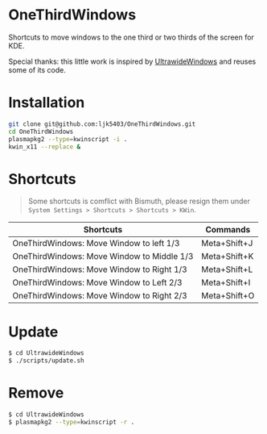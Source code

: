 # OneThirdWindows

Shortcuts to move windows to the one third or two thirds of the screen for KDE.

Special thanks: this little work is inspired by [UltrawideWindows](https://github.com/lucmos/UltrawideWindows) and reuses some of its code.

# Installation

```bash
git clone git@github.com:ljk5403/OneThirdWindows.git
cd OneThirdWindows
plasmapkg2 --type=kwinscript -i .
kwin_x11 --replace &
```

# Shortcuts

> Some shortcuts is comflict with Bismuth, please resign them under `System Settings > Shortcuts > Shortcuts > KWin`.

| Shortcuts                               | Commands      |
| --------------------------------------- | ------------- |
| OneThirdWindows: Move Window to left 1/3 | Meta+Shift+J |
| OneThirdWindows: Move Window to Middle 1/3 | Meta+Shift+K |
| OneThirdWindows: Move Window to Right 1/3 | Meta+Shift+L |
| OneThirdWindows: Move Window to Left 2/3 | Meta+Shift+I |
| OneThirdWindows: Move Window to Right 2/3 | Meta+Shift+O |


# Update

```bash
$ cd UltrawideWindows
$ ./scripts/update.sh
```

# Remove

```bash
$ cd UltrawideWindows
$ plasmapkg2 --type=kwinscript -r .
```
